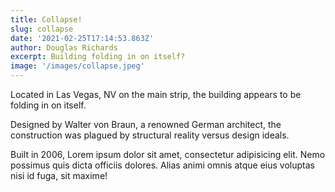 ```yaml
---
title: Collapse!
slug: collapse
date: '2021-02-25T17:14:53.863Z'
author: Douglas Richards
excerpt: Building folding in on itself?
image: '/images/collapse.jpeg'
---
```


Located in Las Vegas, NV on the main strip, the building appears to be folding in on itself.

Designed by Walter von Braun, a renowned German architect, the construction was plagued by structural reality versus design ideals.

Built in 2006, Lorem ipsum dolor sit amet, consectetur adipisicing elit. Nemo possimus quis dicta officiis dolores. Alias animi omnis atque eius voluptas nisi id fuga, sit maxime!
